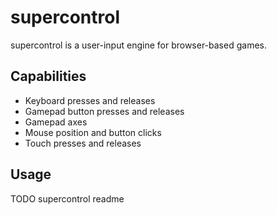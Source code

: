 # supercontrol

supercontrol is a user-input engine for browser-based games.

## Capabilities

- Keyboard presses and releases
- Gamepad button presses and releases
- Gamepad axes
- Mouse position and button clicks
- Touch presses and releases

## Usage

TODO supercontrol readme
